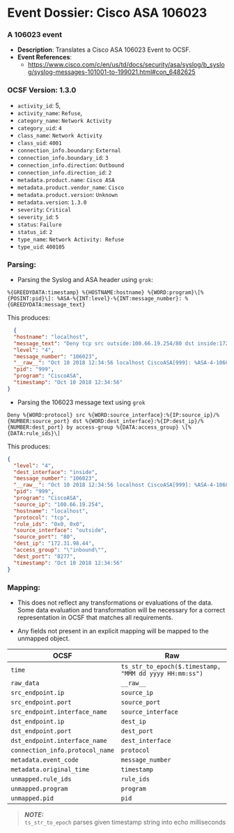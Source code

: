 # Event Dossier: Cisco ASA 106023

### A 106023 event

- **Description**: Translates a Cisco ASA 106023 Event to OCSF.
- **Event References**:
    - https://www.cisco.com/c/en/us/td/docs/security/asa/syslog/b_syslog/syslog-messages-101001-to-199021.html#con_6482625

### OCSF Version: 1.3.0

- `activity_id`: 5,
- `activity_name`: `Refuse`,
- `category_name`: `Network Activity`
- `category_uid`: `4`
- `class_name`: `Network Activity`
- `class_uid`: `4001`
- `connection_info.boundary`: `External`
- `connection_info.boundary_id`: `3`
- `connection_info.direction`: `Outbound`
- `connection_info.direction_id`: `2`
- `metadata.product.name`: `Cisco ASA`
- `metadata.product.vendor_name`: `Cisco`
- `metadata.product.version`: `Unknown`
- `metadata.version`: `1.3.0`
- `severity`: `Critical`
- `severity_id`: `5`
- `status`: `Failure`
- `status_id`: `2`
- `type_name`: `Network Activity: Refuse`
- `type_uid`: `400105`

### Parsing:

- Parsing the Syslog and ASA header using `grok`:

```
%{GREEDYDATA:timestamp} %{HOSTNAME:hostname} %{WORD:program}\[%{POSINT:pid}\]: %ASA-%{INT:level}-%{INT:message_number}: %{GREEDYDATA:message_text}
```

This produces:

```json
  {
  "hostname": "localhost",
  "message_text": "Deny tcp src outside:100.66.19.254/80 dst inside:172.31.98.44/8277 by access-group \"inbound\" [0x0, 0x0]",
  "level": "4",
  "message_number": "106023",
  "__raw__": "Oct 10 2018 12:34:56 localhost CiscoASA[999]: %ASA-4-106023: Deny tcp src outside:100.66.19.254/80 dst inside:172.31.98.44/8277 by access-group \"inbound\" [0x0, 0x0]",
  "pid": "999",
  "program": "CiscoASA",
  "timestamp": "Oct 10 2018 12:34:56"
}
```

- Parsing the 106023 message text using `grok`

```
Deny %{WORD:protocol} src %{WORD:source_interface}:%{IP:source_ip}/%{NUMBER:source_port} dst %{WORD:dest_interface}:%{IP:dest_ip}/%{NUMBER:dest_port} by access-group %{DATA:access_group} \[%{DATA:rule_ids}\]
```

This produces:

```json
{
  "level": "4",
  "dest_interface": "inside",
  "message_number": "106023",
  "__raw__": "Oct 10 2018 12:34:56 localhost CiscoASA[999]: %ASA-4-106023: Deny tcp src outside:100.66.19.254/80 dst inside:172.31.98.44/8277 by access-group \"inbound\" [0x0, 0x0]",
  "pid": "999",
  "program": "CiscoASA",
  "source_ip": "100.66.19.254",
  "hostname": "localhost",
  "protocol": "tcp",
  "rule_ids": "0x0, 0x0",
  "source_interface": "outside",
  "source_port": "80",
  "dest_ip": "172.31.98.44",
  "access_group": "\"inbound\"",
  "dest_port": "8277",
  "timestamp": "Oct 10 2018 12:34:56"
}
```

### Mapping:

- This does not reflect any transformations or evaluations of the data. Some data evaluation and transformation will be
  necessary for a correct representation in OCSF that matches all requirements.

- Any fields not present in an explicit mapping will be mapped to the unmapped object.

| OCSF                            | Raw                                                    |
|---------------------------------|--------------------------------------------------------|
| `time`                          | `ts_str_to_epoch($.timestamp, "MMM dd yyyy HH:mm:ss")` |
| `raw_data`                      | `__raw__`                                              |
| `src_endpoint.ip`               | `source_ip`                                            |
| `src_endpoint.port`             | `source_port`                                          |
| `src_endpoint.interface_name`   | `source_interface`                                     |
| `dst_endpoint.ip`               | `dest_ip`                                              |
| `dst_endpoint.port`             | `dest_port`                                            |
| `dst_endpoint.interface_name`   | `dest_interface`                                       |
| `connection_info.protocol_name` | `protocol`                                             |
| `metadata.event_code`           | `message_number`                                       |
| `metadata.original_time`        | `timestamp`                                            |
| `unmapped.rule_ids`             | `rule_ids`                                             |
| `unmapped.program`              | `program`                                              |
| `unmapped.pid`                  | `pid`                                                  |

> **_NOTE:_**\
> `ts_str_to_epoch` parses given timestamp string into echo milliseconds